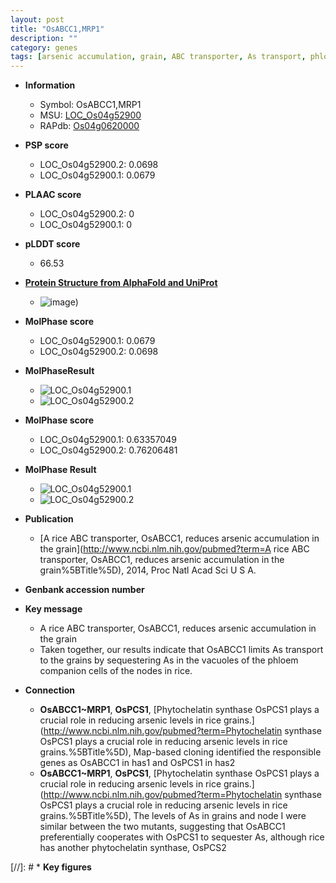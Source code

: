 ```yaml
---
layout: post
title: "OsABCC1,MRP1"
description: ""
category: genes
tags: [arsenic accumulation, grain, ABC transporter, As transport, phloem]
---
```


* **Information**  
    + Symbol: OsABCC1,MRP1  
    + MSU: [LOC_Os04g52900](http://rice.plantbiology.msu.edu/cgi-bin/ORF_infopage.cgi?orf=LOC_Os04g52900)  
    + RAPdb: [Os04g0620000](http://rapdb.dna.affrc.go.jp/viewer/gbrowse_details/irgsp1?name=Os04g0620000)  

* **PSP score**  
    + LOC_Os04g52900.2: 0.0698 
    + LOC_Os04g52900.1: 0.0679 

* **PLAAC score**  
    + LOC_Os04g52900.2: 0 
    + LOC_Os04g52900.1: 0 

* **pLDDT score**
    + 66.53

* **[Protein Structure from AlphaFold and UniProt](https://www.uniprot.org/uniprotkb/Q0JA19/entry#structure)**
    + ![image](https://ricepsp.github.io/images/Q0/AF-Q0JA19-F1.png))

* **MolPhase score**
    + LOC_Os04g52900.1: 0.0679
    + LOC_Os04g52900.2: 0.0698

* **MolPhaseResult**
    + ![LOC_Os04g52900.1](https://ricepsp.github.io/pictures/LOC_Os04g/LOC_Os04g52900.1.png)
    + ![LOC_Os04g52900.2](https://ricepsp.github.io/pictures/LOC_Os04g/LOC_Os04g52900.2.png)

* **MolPhase score**
    + LOC_Os04g52900.1: 0.63357049
    + LOC_Os04g52900.2: 0.76206481

* **MolPhase Result**
    + ![LOC_Os04g52900.1](https://304243504.github.io/Pictures/LOC_Os04g/LOC_Os04g52900.1.png)
    + ![LOC_Os04g52900.2](https://304243504.github.io/Pictures/LOC_Os04g/LOC_Os04g52900.2.png)

* **Publication**  
    + [A rice ABC transporter, OsABCC1, reduces arsenic accumulation in the grain](http://www.ncbi.nlm.nih.gov/pubmed?term=A rice ABC transporter, OsABCC1, reduces arsenic accumulation in the grain%5BTitle%5D), 2014, Proc Natl Acad Sci U S A.

* **Genbank accession number**  

* **Key message**  
    + A rice ABC transporter, OsABCC1, reduces arsenic accumulation in the grain
    + Taken together, our results indicate that OsABCC1 limits As transport to the grains by sequestering As in the vacuoles of the phloem companion cells of the nodes in rice.

* **Connection**  
    + __OsABCC1~MRP1__, __OsPCS1__, [Phytochelatin synthase OsPCS1 plays a crucial role in reducing arsenic levels in rice grains.](http://www.ncbi.nlm.nih.gov/pubmed?term=Phytochelatin synthase OsPCS1 plays a crucial role in reducing arsenic levels in rice grains.%5BTitle%5D),  Map-based cloning identified the responsible genes as OsABCC1 in has1 and OsPCS1 in has2
    + __OsABCC1~MRP1__, __OsPCS1__, [Phytochelatin synthase OsPCS1 plays a crucial role in reducing arsenic levels in rice grains.](http://www.ncbi.nlm.nih.gov/pubmed?term=Phytochelatin synthase OsPCS1 plays a crucial role in reducing arsenic levels in rice grains.%5BTitle%5D),  The levels of As in grains and node I were similar between the two mutants, suggesting that OsABCC1 preferentially cooperates with OsPCS1 to sequester As, although rice has another phytochelatin synthase, OsPCS2

[//]: # * **Key figures**  


